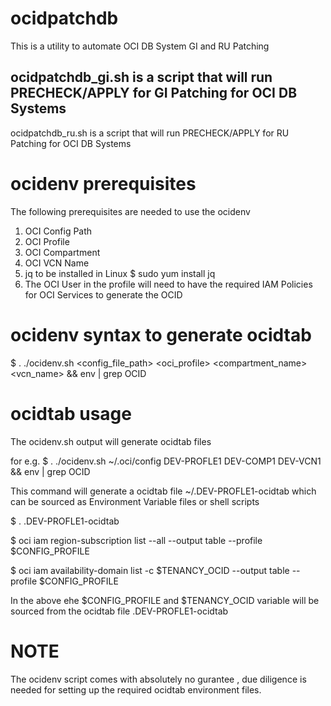 # ocidpatchdb
This is a utility to automate OCI DB System GI and RU Patching 

ocidpatchdb_gi.sh is a script that will run PRECHECK/APPLY for GI Patching for OCI DB Systems
-- 

ocidpatchdb_ru.sh is a script that will run PRECHECK/APPLY for RU Patching for OCI DB Systems



# ocidenv prerequisites
The following prerequisites are needed to use the ocidenv
  1) OCI Config Path 
  2) OCI Profile 
  3) OCI Compartment 
  4) OCI VCN Name
  5) jq to be installed in Linux 
    $ sudo yum install jq
  6) The OCI User in the profile will need to have the required IAM Policies for OCI Services to generate the OCID     
  
# ocidenv syntax to generate ocidtab 
$ . ./ocidenv.sh <config_file_path> <oci_profile> <compartment_name> <vcn_name> && env | grep OCID

# ocidtab usage
The ocidenv.sh output will generate ocidtab files 

for e.g.
$ . ./ocidenv.sh ~/.oci/config DEV-PROFLE1 DEV-COMP1 DEV-VCN1 && env | grep OCID

This command will generate a ocidtab file ~/.DEV-PROFLE1-ocidtab which can be sourced as Environment Variable files or shell scripts 

$ . .DEV-PROFLE1-ocidtab

$ oci iam region-subscription list --all --output table --profile $CONFIG_PROFILE

$ oci iam availability-domain list -c $TENANCY_OCID --output table --profile $CONFIG_PROFILE

In the above ehe $CONFIG_PROFILE and $TENANCY_OCID variable will be sourced from the ocidtab file  .DEV-PROFLE1-ocidtab


# NOTE
The ocidenv script comes with absolutely no gurantee , due diligence is needed for setting up the required ocidtab environment files.


